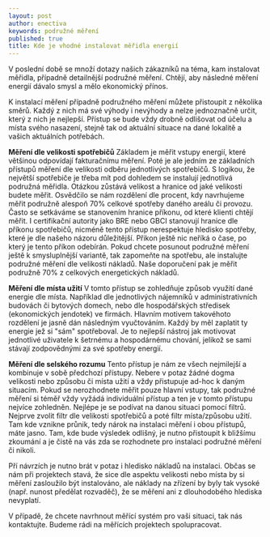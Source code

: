 ```yaml
---
layout: post
author: enectiva
keywords: podružné měření
published: true
title: Kde je vhodné instalovat měřidla energií
---
```



V poslední době se množí dotazy našich zákazníků na téma, kam instalovat měřidla, případně detailnější podružné měření. Chtějí, aby následné měření energií dávalo smysl a mělo ekonomický přínos.

K instalací měření případně podružného měření můžete přistoupit z několika směrů. Každý z nich má své výhody i nevýhody a nelze jednoznačně určit, který z nich je nejlepší. Přístup se bude vždy drobně odlišovat od účelu a místa svého nasazení, stejně tak od aktuální situace na dané lokalitě a vašich aktuálních potřebách.

**Měření dle velikosti spotřebičů**
Základem je měřit vstupy energií, které většinou odpovídají fakturačnímu měření. Poté je ale jedním ze základních přístupů měření dle velikosti odběru jednotlivých spotřebičů. S logikou, že největší spotřebiče je třeba mít pod dohledem se instalují jednotlivá podružná měřidla. Otázkou zůstává velikost a hranice od jaké velikosti budete měřit. Osvědčilo se nám rozdělení dle procent, kdy navrhujeme měřit podružně alespoň 70% celkové spotřeby daného areálu či provozu. Často se setkáváme se stanovením hranice příkonu, od které klienti chtějí měřit. I certifikační autority jako BRE nebo GBCI stanovují hranice dle příkonu spotřebičů, nicméně tento přístup nerespektuje hledisko spotřeby, které je dle našeho názoru důležitější. Přikon ještě nic neříká o čase, po který je tento příkon odebírán. Pokud chcete posunout podružné měření ještě k smysluplnější variantě, tak zapomeňte na spotřebu, ale instalujte podružné měření dle velikosti nákladů. Naše doporučení pak je měřit podružně 70% z celkových energetických nákladů.

**Měření dle místa užití**
V tomto přístup se zohledňuje způsob využití dané energie dle místa. Například dle jednotlivých nájemníků v administrativních budovách či bytových domech, nebo dle hospodářských středisek (ekonomických jendotek) ve firmách. Hlavním motivem takovéhoto rozdělení je jasně dán následným vyučtováním. Každý by měl zaplatit ty energie jež si "sám" spotřeboval. Je to nejlepší nástroj jak motivovat jednotlivé uživatele k šetrnému a hospodárnému chování, jelikož se sami stávají zodpovědnými za své spotřeby energií.

**Měření dle selského rozumu**
Tento přístup je nám ze všech nejmilejší a kombinuje v sobě předchozí přístupy. Nebere v potaz žádné dogma velikosti nebo způsobu či místa užití a vždy přistupuje ad-hoc k daným situacím. Pokud se nerozhodnete měřit pouze hlavní vstupy, tak podružné měření si téměř vždy vyžádá individuální přístup a ten je v tomto přístupu nejvíce zohledněn. Nejlépe je se podívat na danou situaci pomocí filtrů. Nejprve zvolit filtr dle velikosti spotřebičů a poté filtr místa/způsobu užití. Tam kde vznikne průnik, tedy nárok na instalaci měření i obou přístupů, máte jasno. Tam, kde bude výsledek odlišný, je nutno přistoupit k bližšímu zkoumání a je čistě na vás zda se rozhodnete pro instalaci podružné měření či nikoli.

Pří návrzích je nutno brát v potaz i hledisko nákladů na instalaci. Občas se nám při projektech stavá, že sice dle aspektu velikosti nebo místa by si měření zasloužilo být instalováno, ale náklady na zřízení by byly tak vysoké (např. nunost předělat rozvaděč), že se měření ani z dlouhodobého hlediska nevyplatí.

V případě, že chcete navrhnout měřící systém pro vaši situaci, tak nás kontaktujte. Budeme rádi na měřících projektech spolupracovat.

